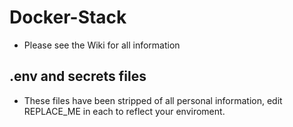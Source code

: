 # Docker-Stack
* Please see the Wiki for all information
## .env and secrets files
* These files have been stripped of all personal information, edit REPLACE_ME in each to reflect your enviroment.
